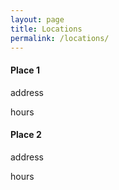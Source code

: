 ```yaml
---
layout: page
title: Locations
permalink: /locations/
---
```

<div class="grid-container">
    <div class="card">
        <div class="txt_container">
        <h4><b>Place 1</b></h4>
        <p>address</p>
        <p>hours</p>
        </div>
    </div>
    <div class="card">
        <div class="txt_container">
        <h4><b>Place 2</b></h4>
        <p>address</p>
        <p>hours</p>
        </div>
    </div>

</div>